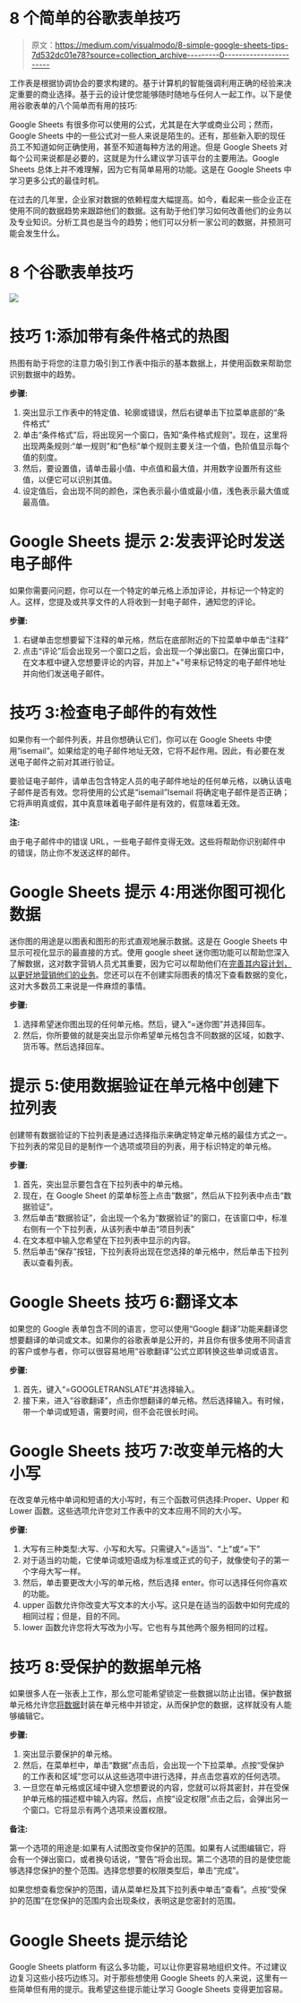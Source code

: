 # 8 个简单的谷歌表单技巧

> 原文：<https://medium.com/visualmodo/8-simple-google-sheets-tips-7d532dc01e78?source=collection_archive---------0----------------------->

工作表是根据协调协会的要求构建的。基于计算机的智能强调利用正确的经验来决定重要的商业选择。基于云的设计使您能够随时随地与任何人一起工作。以下是使用谷歌表单的八个简单而有用的技巧:

Google Sheets 有很多你可以使用的公式，尤其是在大学或商业公司；然而，Google Sheets 中的一些公式对一些人来说是陌生的。还有，那些新入职的现任员工不知道如何正确使用，甚至不知道每种方法的用途。但是 Google Sheets 对每个公司来说都是必要的，这就是为什么建议学习该平台的主要用法。Google Sheets 总体上并不难理解，因为它有简单易用的功能。这是在 Google Sheets 中学习更多公式的最佳时机。

在过去的几年里，企业家对数据的依赖程度大幅提高。如今，看起来一些企业正在使用不同的数据趋势来跟踪他们的数据。这有助于他们学习如何改善他们的业务以及专业知识。分析工具也是当今的趋势；他们可以分析一家公司的数据，并预测可能会发生什么。

# 8 个谷歌表单技巧

![](img/4a0a4e951c89f8a51fab3e10fc5f87ae.png)

# 技巧 1:添加带有条件格式的热图

热图有助于将您的注意力吸引到工作表中指示的基本数据上，并使用函数来帮助您识别数据中的趋势。

**步骤:**

1.  突出显示工作表中的特定值、轮廓或错误，然后右键单击下拉菜单底部的“条件格式”
2.  单击“条件格式”后，将出现另一个窗口，告知“条件格式规则”。现在，这里将出现两条规则:“单一规则”和“色标”单个规则主要关注一个值，色阶值显示每个值的刻度。
3.  然后，要设置值，请单击最小值、中点值和最大值，并用数字设置所有这些值，以便它可以识别其值。
4.  设定值后，会出现不同的颜色，深色表示最小值或最小值，浅色表示最大值或最高值。

# Google Sheets 提示 2:发表评论时发送电子邮件

如果你需要问问题，你可以在一个特定的单元格上添加评论，并标记一个特定的人。这样，您提及或共享文件的人将收到一封电子邮件，通知您的评论。

**步骤:**

1.  右键单击您想要留下注释的单元格，然后在底部附近的下拉菜单中单击“注释”
2.  点击“评论”后会出现另一个窗口之后，会出现一个弹出窗口。在弹出窗口中，在文本框中键入您想要评论的内容，并加上“+”号来标记特定的电子邮件地址并向他们发送电子邮件。

# 技巧 3:检查电子邮件的有效性

如果你有一个邮件列表，并且你想确认它们，你可以在 Google Sheets 中使用“isemail”。如果给定的电子邮件地址无效，它将不起作用。因此，有必要在发送电子邮件之前对其进行验证。

要验证电子邮件，请单击包含特定人员的电子邮件地址的任何单元格，以确认该电子邮件是否有效。您将使用的公式是“isemail”Isemail 将确定电子邮件是否正确；它将声明真或假，其中真意味着电子邮件是有效的，假意味着无效。

**注:**

由于电子邮件中的错误 URL，一些电子邮件变得无效。这些将帮助你识别邮件中的错误，防止你不发送这样的邮件。

# Google Sheets 提示 4:用迷你图可视化数据

迷你图的用途是以图表和图形的形式直观地展示数据。这是在 Google Sheets 中显示可视化显示的最直接的方式。使用 google sheet 迷你图功能可以帮助您深入了解数据，这对数字营销人员尤其重要，因为它可以帮助他们在[完善其内容计划，以更好地营销他们的业务](https://visualmodo.com/digital-marketing-four-strategies/)。您还可以在不创建实际图表的情况下查看数据的变化，这对大多数员工来说是一件麻烦的事情。

**步骤:**

1.  选择希望迷你图出现的任何单元格。然后，键入“=迷你图”并选择回车。
2.  然后，你所要做的就是突出显示你希望单元格包含不同数据的区域，如数字、货币等。然后选择回车。

# 提示 5:使用数据验证在单元格中创建下拉列表

创建带有数据验证的下拉列表是通过选择指示来确定特定单元格的最佳方式之一。下拉列表的常见目的是制作一个选项或项目的列表，用于标识特定的单元格。

**步骤:**

1.  首先，突出显示要包含在下拉列表中的单元格。
2.  现在，在 Google Sheet 的菜单标签上点击“数据”，然后从下拉列表中点击“数据验证”。
3.  然后单击“数据验证”，会出现一个名为“数据验证”的窗口，在该窗口中，标准右侧有一个下拉列表，从该列表中单击“项目列表”
4.  在文本框中输入您希望在下拉列表中显示的内容。
5.  然后单击“保存”按钮，下拉列表将出现在您选择的单元格中，然后单击下拉列表以查看列表。

# Google Sheets 技巧 6:翻译文本

如果您的 Google 表单包含不同的语言，您可以使用“Google 翻译”功能来翻译您想要翻译的单词或文本。如果你的谷歌表单是公开的，并且你有很多使用不同语言的客户或参与者，你可以很容易地用“谷歌翻译”公式立即转换这些单词或语言。

**步骤:**

1.  首先，键入“=GOOGLETRANSLATE”并选择输入。
2.  接下来，进入“谷歌翻译”，点击你想翻译的单元格。然后选择输入。有时候，带一个单词或短语，需要时间，但不会花很长时间。

# Google Sheets 技巧 7:改变单元格的大小写

在改变单元格中单词和短语的大小写时，有三个函数可供选择:Proper、Upper 和 Lower 函数。这些选项允许您对工作表中的文本应用不同的大小写。

**步骤:**

1.  大写有三种类型:大写、小写和大写。只需键入“=适当”、“上”或“=下”
2.  对于适当的功能，它使单词或短语成为标准或正式的句子，就像使句子的第一个字母大写一样。
3.  然后，单击要更改大小写的单元格，然后选择 enter。你可以选择任何你喜欢的功能。
4.  upper 函数允许你改变大写文本的大小写。这只是在适当的函数中如何完成的相同过程；但是，目的不同。
5.  lower 函数允许您将大写改为小写。它也有与其他两个服务相同的过程。

# 技巧 8:受保护的数据单元格

如果很多人在一张表上工作，那么您可能希望锁定一些数据以防止出错。保护数据单元格允许您[将数据](https://visualmodo.com/does-google-understand-the-way-you-write-your-content/)封装在单元格中并锁定，从而保护您的数据，这样就没有人能够编辑它。

**步骤:**

1.  突出显示要保护的单元格。
2.  然后，在菜单栏中，单击“数据”点击后，会出现一个下拉菜单。点按“受保护的工作表和区域”您可以从这些选项中进行选择，并点击您喜欢的任何选项。
3.  一旦您在单元格或区域中键入您想要说的内容，您就可以将其密封，并在受保护单元格的描述框中输入内容。然后，点按“设定权限”点击之后，会弹出另一个窗口。它将显示有两个选项来设置权限。

**备注:**

第一个选项的用途是:如果有人试图改变你保护的范围。如果有人试图编辑它，将会有一个弹出窗口，或者换句话说，“警告”将会出现。第二个选项的目的是使您能够选择您保护的整个范围。选择您想要的权限类型后，单击“完成”。

如果您想查看您保护的范围，请从菜单栏及其下拉列表中单击“查看”。点按“受保护的范围”在您保护的范围内会出现条纹，表明这是您密封的范围。

# Google Sheets 提示结论

Google Sheets platform 有这么多功能，可以让你更容易地组织文件。不过建议边复习这些小技巧边练习。对于那些想使用 Google Sheets 的人来说，这里有一些简单但有用的提示。我希望这些提示能让学习 Google Sheets 变得更加容易。
